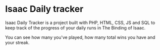 # Isaac Daily tracker

Isaac Daily Tracker is a project built with PHP, HTML, CSS, JS and SQL to keep track of the progress of your daily runs in The Binding of Isaac.

You can see how many you've played, how many total wins you have and your streak.